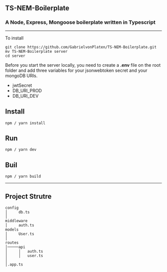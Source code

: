 ## TS-NEM-Boilerplate

### A Node, Express, Mongoose boilerplate written in Typescript

---

To install

```
git clone https://github.com/GabrielvonPlaten/TS-NEM-Boilerplate.git
mv TS-NEM-Boilerplate server
cd server
```

Before you start the server locally, you need to create a **.env** file on the root folder and add three variables for your jsonwebtoken secret and your mongoDB URIs.

- jwtSecret
- DB_URI_PROD
- DB_URI_DEV

## Install

```
npm / yarn install
```

## Run

```
npm / yarn dev
```

## Buil

```
npm / yarn build
```

---

## Project Strutre

```
config
│     db.ts
│
middleware
│     auth.ts
models
│     User.ts
│
routes
│─────api
│     │   auth.ts
│     │   user.ts
│
│.app.ts
```
